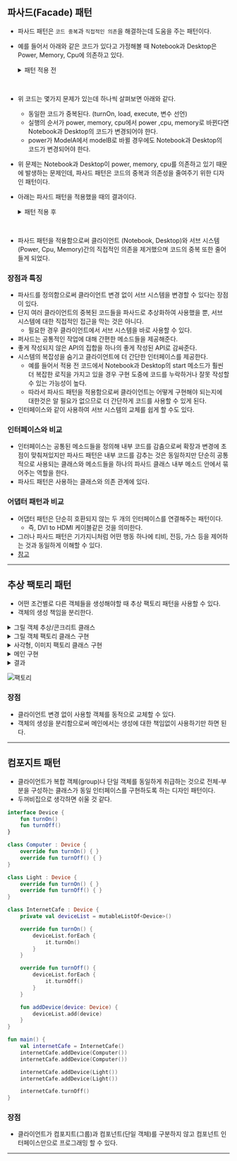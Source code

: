 
## 파사드(Facade) 패턴

- 파사드 패턴은 `코드 중복`과 `직접적인 의존`을 해결하는데 도움을 주는 패턴이다.
- 예를 들어서 아래와 같은 코드가 있다고 가정해볼 때 Notebook과 Desktop은 Power, Memory, Cpu에 의존하고 있다.

  <details>
  <summary>패턴 적용 전</summary>

  <div markdown="1">

  ```kotlin
  class ModelAPower {
    fun turnOn() { }
  }
  
  class Memory {
      fun load() { }
  }
  
  class Cpu {
      fun execute() { }
  }
  
  class Notebook {
      private val modelAPower = ModelAPower()
      private val memory = Memory()
      private val cpu = Cpu()
  
      fun start() {
          modelAPower.turnOn()
          memory.load()
          cpu.execute()
      }
  }
  
  class Desktop {
      private val modelAPower = ModelAPower()
      private val memory = Memory()
      private val cpu = Cpu()
  
      fun start() {
          modelAPower.turnOn()
          memory.load()
          cpu.execute()
      }
  }
  ```

  </div>
  </details>
<br>

- 위 코드는 몇가지 문제가 있는데 하나씩 살펴보면 아래와 같다.
  - 동일한 코드가 중복된다. (turnOn, load, execute, 변수 선언)
  - 실행의 순서가 power, memory, cpu에서 power ,cpu, memory로 바뀐다면 Notebook과 Desktop의 코드가 변경되어야 한다.
  - power가 ModelA에서 modelB로 바뀔 경우에도 Notebook과 Desktop의 코드가 변경되어야 한다.

- 위 문제는 Notebook과 Desktop이 power, memory, cpu를 의존하고 있기 때문에 발생하는 문제인데, 파사드 패턴은 코드의 중복과 의존성을 줄여주기 위한 디자인 패턴이다.
- 아래는 파사드 패턴을 적용했을 때의 결과이다.

  <details>
  <summary>패턴 적용 후</summary>

  <div markdown="1">

  ```kotlin
  package facade_pattern
  
  class ModelAPower {
      fun turnOn() { }
  }
  
  class Memory {
      fun load() { }
  }
  
  class Cpu {
      fun execute() { }
  }
  
  class Computer {
      private val modelAPower = ModelAPower()
      private val memory = Memory()
      private val cpu = Cpu()
  
      fun start() {
          modelAPower.turnOn()
          memory.load()
          cpu.execute()
      }
  }
  
  class Notebook {
      private val computer = Computer()
      fun start() {
          computer.start()
      }
  }
  
  class Desktop {
      private val computer = Computer()
      fun start() {
          computer.start()
      }
  }
  ```

  </div>
  </details>
<br>

  - 파사드 패턴을 적용함으로써 클라이언트 (Notebook, Desktop)와 서브 시스템 (Power, Cpu, Memory)간의 직접적인 의존을 제거했으며 코드의 중복 또한 줄어들게 되었다.

### 장점과 특징

  - 파사드를 정의함으로써 클라이언트 변경 없이 서브 시스템을 변경할 수 있다는 장점이 있다.
  - 단지 여러 클라이언트의 중복된 코드들을 파사드로 추상화하여 사용했을 뿐, 서브 시스템에 대한 직접적인 접근을 막는 것은 아니다.
    - 필요한 경우 클라이언트에서 서브 시스템을 바로 사용할 수 있다.
  - 퍼사드는 공통적인 작업에 대해 간편한 메소드들을 제공해준다.
  - 좋게 작성되지 않은 API의 집합을 하나의 좋게 작성된 API로 감싸준다.
  - 시스템의 복잡성을 숨기고 클라이언트에 더 간단한 인터페이스를 제공한다.
    - 예를 들어서 적용 전 코드에서 Notebook과 Desktop의 start 메소드가 훨씬 더 복잡한 로직을 가지고 있을 경우 구현 도중에 코드를 누락하거나 잘못 작성할 수 있는 가능성이 높다.
    - 따라서 파사드 패턴을 적용함으로써 클라이언트는 어떻게 구현해야 되는지에 대한것은 알 필요가 없으므로 더 간단하게 코드를 사용할 수 있게 된다.
  - 인터페이스와 같이 사용하여 서브 시스템의 교체를 쉽게 할 수도 있다.

### 인터페이스와 비교

  - 인터페이스는 공통된 메소드들을 정의해 내부 코드를 감춤으로써 확장과 변경에 초점이 맞춰져있지만 파사드 패턴은 내부 코드를 감추는 것은 동일하지만 단순히 공통적으로 사용되는 클래스와 메소드들을 하나의 파사드 클래스 내부 메소드 안에서 묶어주는 역할을 한다.
  - 파사드 패턴은 사용하는 클래스와 의존 관계에 있다.

### 어댑터 패턴과 비교

  - 어댑터 패턴은 단순히 호환되지 않는 두 개의 인터페이스를 연결해주는 패턴이다. 
    - 즉, DVI to HDMI 케이블같은 것을 의미한다.
  - 그러나 파사드 패턴은 기가지니처럼 어떤 행동 하나에 티비, 전등, 가스 등을 제어하는 것과 동일하게 이해할 수 있다.
  - [참고](https://stackoverflow.com/questions/2961307/what-is-the-difference-between-the-facade-and-adapter-pattern)

---

## 추상 팩토리 패턴

- 어떤 조건별로 다른 객체들을 생성해야할 때 추상 팩토리 패턴을 사용할 수 있다.
- 객체의 생성 책임을 분리한다.

<details>
<summary>그릴 객체 추상/콘크리트 클래스</summary>

<div markdown="1">

```kotlin
abstract class DrawObject {
    abstract var point: Point
    abstract var size: Size

    abstract fun draw()
}

class Image(override var point: Point, override var size: Size) : DrawObject() {
    override fun draw() {
        println("Image -> point: ${point}, size: $size")
    }
}

class Rectangle(override var point: Point, override var size: Size) : DrawObject() {
    override fun draw() {
        println("Rectangle -> point: ${point}, size: $size")
    }
}
```

</div>
</details>

<details>
<summary>그릴 객체 팩토리 클래스 구현</summary>

<div markdown="1">

```kotlin
abstract class DrawObjectFactory {

    companion object {
        fun getFactory(index: Int): DrawObjectFactory {
            return when (index) {
                1 -> RectangleFactory()
                else -> ImageFactory()
            }
        }
    }

    abstract fun createDrawObject(point: Point, size: Size): DrawObject
}
```

</div>
</details>

<details>
<summary>사각형, 이미지 팩토리 클래스 구현</summary>

<div markdown="1">

```kotlin
class ImageFactory : DrawObjectFactory() {
    override fun createDrawObject(point: Point, size: Size): DrawObject {
        return Image(Point(11, 22), Size(33, 44))
    }
}

class RectangleFactory : DrawObjectFactory() {
    override fun createDrawObject(point: Point, size: Size): DrawObject {
        return Rectangle(Point(10, 20), Size(30, 40))
    }
}
```

</div>
</details>

<details>
<summary>메인 구현</summary>

<div markdown="1">

```kotlin
fun main() {
    // 사각형
    var drawObjectFactory = DrawObjectFactory.getFactory(1)
    var drawObject = drawObjectFactory.createDrawObject(Point(10, 20), Size(30, 40))
    drawObject.draw()

    // 이미지
    drawObjectFactory = DrawObjectFactory.getFactory(2)
    drawObject = drawObjectFactory.createDrawObject(Point(11, 22), Size(33, 44))
    drawObject.draw()
}
```

</div>
</details>

<details>
<summary>결과</summary>

<div markdown="1">

```text
Rectangle -> point: Point(x=10, y=20), size: Size(width=30, height=40)
Image -> point: Point(x=11, y=22), size: Size(width=33, height=44)
```

</div>
</details>


![팩토리](https://user-images.githubusercontent.com/29175138/159114789-ff10cf26-845f-4164-9c7e-aa134d982897.png)


### 장점

- 클라이언트 변경 없이 사용할 객체를 동적으로 교체할 수 있다.
- 객체의 생성을 분리함으로써 메인에서는 생성에 대한 책임없이 사용하기만 하면 된다.

---

## 컴포지트 패턴

- 클라이언트가 복합 객체(group)나 단일 객체를 동일하게 취급하는 것으로 전체-부분을 구성하는 클래스가 동일 인터페이스를 구현하도록 하는 디자인 패턴이다.
- 두꺼비집으로 생각하면 쉬울 것 같다.

```kotlin
interface Device {
    fun turnOn()
    fun turnOff()
}

class Computer : Device {
    override fun turnOn() { }
    override fun turnOff() { }
}

class Light : Device {
    override fun turnOn() { }
    override fun turnOff() { }
}

class InternetCafe : Device {
    private val deviceList = mutableListOf<Device>()

    override fun turnOn() {
        deviceList.forEach {
            it.turnOn()
        }
    }

    override fun turnOff() {
        deviceList.forEach {
            it.turnOff()
        }
    }

    fun addDevice(device: Device) {
        deviceList.add(device)
    }
}

fun main() {
    val internetCafe = InternetCafe()
    internetCafe.addDevice(Computer())
    internetCafe.addDevice(Computer())

    internetCafe.addDevice(Light())
    internetCafe.addDevice(Light())

    internetCafe.turnOff()
}
```

### 장점

- 클라이언트가 컴포지트(그룹)과 컴포넌트(단일 객체)를 구분하지 않고 컴포넌트 인터페이스만으로 프로그래밍 할 수 있다.

---


